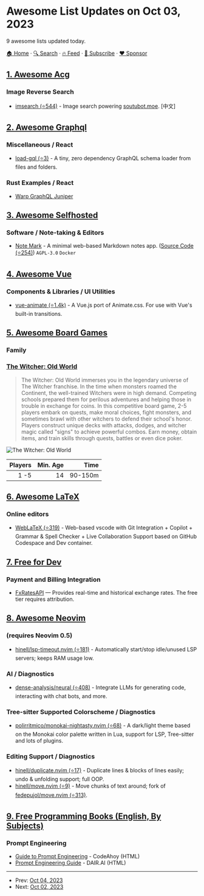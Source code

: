 # Awesome List Updates on Oct 03, 2023

9 awesome lists updated today.

[🏠 Home](/README.md) · [🔍 Search](https://www.trackawesomelist.com/search/) · [🔥 Feed](https://www.trackawesomelist.com/rss.xml) · [📮 Subscribe](https://trackawesomelist.us17.list-manage.com/subscribe?u=d2f0117aa829c83a63ec63c2f&id=36a103854c) · [❤️  Sponsor](https://github.com/sponsors/theowenyoung)



## [1. Awesome Acg](/content/soruly/awesome-acg/README.md)

### Image Reverse Search

*   [imsearch (⭐544)](https://github.com/lolishinshi/imsearch) - Image search powering [soutubot.moe](https://soutubot.moe). \[中文]

## [2. Awesome Graphql](/content/chentsulin/awesome-graphql/README.md)

### Miscellaneous / React

*   [load-gql (⭐3)](https://github.com/KunalSin9h/load-gql) - A tiny, zero dependency GraphQL schema loader from files and folders.

### Rust Examples / React

*   [Warp GraphQL Juniper](https://graphql-rust.github.io/)

## [3. Awesome Selfhosted](/content/awesome-selfhosted/awesome-selfhosted/README.md)

### Software / Note-taking & Editors

*   [Note Mark](https://notemark.docs.enchantedcode.co.uk/) - A minimal web-based Markdown notes app. ([Source Code (⭐254)](https://github.com/enchant97/note-mark)) `AGPL-3.0` `Docker`

## [4. Awesome Vue](/content/vuejs/awesome-vue/README.md)

### Components & Libraries / UI Utilities

*   [vue-animate (⭐1.4k)](https://github.com/asika32764/vue-animate) - A Vue.js port of Animate.css. For use with Vue's built-in transitions.

## [5. Awesome Board Games](/content/edm00se/awesome-board-games/README.md)

### Family

### [The Witcher: Old World](https://boardgamegeek.com/boardgame/331106/witcher-old-world)

> The Witcher: Old World immerses you in the legendary universe of The Witcher franchise. In the time when monsters roamed the Continent, the well-trained Witchers were in high demand. Competing schools prepared them for perilous adventures and helping those in trouble in exchange for coins.
> In this competitive board game, 2-5 players embark on quests, make moral choices, fight monsters, and sometimes brawl with other witchers to defend their school's honor. Players construct unique decks with attacks, dodges, and witcher magic called "signs" to achieve powerful combos. Earn money, obtain items, and train skills through quests, battles or even dice poker.

![The Witcher: Old World](https://cf.geekdo-images.com/tQVVSXcmYLvAoI28cp-2Tg__itemrep/img/rxCXKwIjRmHKwONcIo5Ja7iTiKc=/fit-in/246x300/filters:strip_icc\(\)/pic5974859.jpg)

| Players | Min. Age |    Time |
| ------: | -------: | ------: |
|    1 -5 |       14 | 90-150m |

## [6. Awesome LaTeX](/content/egeerardyn/awesome-LaTeX/README.md)

### Online editors

*   [WebLaTeX (⭐319)](https://github.com/sanjib-sen/weblatex) - Web-based vscode with Git Integration + Copilot + Grammar & Spell Checker + Live Collaboration Support based on GitHub Codespace and Dev container.

## [7. Free for Dev](/content/ripienaar/free-for-dev/README.md)

### Payment and Billing Integration

*   [FxRatesAPI](https://fxratesapi.com) — Provides real-time and historical exchange rates. The free tier requires attribution.

## [8. Awesome Neovim](/content/rockerBOO/awesome-neovim/README.md)

### (requires Neovim 0.5)

*   [hinell/lsp-timeout.nvim (⭐181)](https://github.com/hinell/lsp-timeout.nvim) - Automatically start/stop idle/unused LSP servers; keeps RAM usage low.

### AI / Diagnostics

*   [dense-analysis/neural (⭐408)](https://github.com/dense-analysis/neural) - Integrate LLMs for generating code, interacting with chat bots, and more.

### Tree-sitter Supported Colorscheme / Diagnostics

*   [polirritmico/monokai-nightasty.nvim (⭐68)](https://github.com/polirritmico/monokai-nightasty.nvim) - A dark/light theme based on the Monokai color palette written in Lua, support for LSP, Tree-sitter and lots of plugins.

### Editing Support / Diagnostics

*   [hinell/duplicate.nvim (⭐17)](https://github.com/hinell/duplicate.nvim) - Duplicate lines & blocks of lines easily; undo & unfolding support; full OOP.
*   [hinell/move.nvim (⭐9)](https://github.com/hinell/move.nvim) - Move chunks of text around; fork of [fedepujol/move.nvim (⭐313)](https://github.com/fedepujol/move.nvim).

## [9. Free Programming Books (English, By Subjects)](/content/EbookFoundation/free-programming-books/books/free-programming-books-subjects/README.md)

### Prompt Engineering

*   [Guide to Prompt Engineering](https://codeahoy.com/learn/promptengineering/toc) - CodeAhoy (HTML)
*   [Prompt Engineering Guide](https://www.promptingguide.ai) - DAIR.AI (HTML)

---

- Prev: [Oct 04, 2023](/content/2023/10/04/README.md)
- Next: [Oct 02, 2023](/content/2023/10/02/README.md)